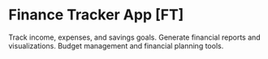 
# Finance Tracker App [FT]

Track income, expenses, and savings goals. Generate financial reports and visualizations.
Budget management and financial planning tools.

